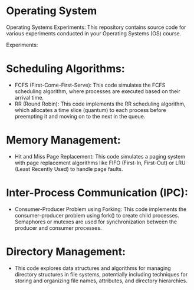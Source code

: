 # Operating System
Operating Systems Experiments: 
This repository contains source code for various experiments conducted in your Operating Systems (OS) course.

Experiments:

# Scheduling Algorithms:
- FCFS (First-Come-First-Serve): This code simulates the FCFS scheduling algorithm, where processes are executed based on their arrival time.
- RR (Round Robin): This code implements the RR scheduling algorithm, which allocates a time slice (quantum) to each process before preempting it and moving on to the next in the queue.
# Memory Management:
- Hit and Miss Page Replacement: This code simulates a paging system with page replacement algorithms like FIFO (First-In, First-Out) or LRU (Least Recently Used) to handle page faults.
# Inter-Process Communication (IPC):
- Consumer-Producer Problem using Forking: This code implements the consumer-producer problem using fork() to create child processes. Semaphores or mutexes are used for synchronization between the producer and consumer processes.
# Directory Management:
- This code explores data structures and algorithms for managing directory structures in file systems, potentially including techniques for storing and organizing file names, attributes, and directory hierarchies.

